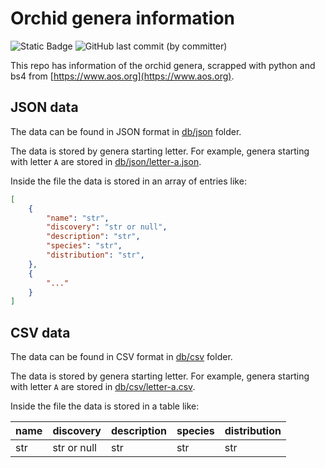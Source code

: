 # Orchid genera information

![Static Badge](https://img.shields.io/badge/python-3.9-blue?logo=python&label=python)
![GitHub last commit (by committer)](https://img.shields.io/github/last-commit/parzival1918/orchids-genera-db)

This repo has information of the orchid genera, scrapped with python and bs4 from [https://www.aos.org](https://www.aos.org).

## JSON data

The data can be found in JSON format in [db/json](db/json) folder.

The data is stored by genera starting letter. For example, genera starting with letter `A` are stored in [db/json/letter-a.json](db/json/letter-a.json).

Inside the file the data is stored in an array of entries like:

```json
[
    {
        "name": "str",
        "discovery": "str or null",
        "description": "str",
        "species": "str",
        "distribution": "str",
    },
    {
        "..."
    }
]
```

## CSV data

The data can be found in CSV format in [db/csv](db/csv) folder.

The data is stored by genera starting letter. For example, genera starting with letter `A` are stored in [db/csv/letter-a.csv](db/csv/letter-a.csv).

Inside the file the data is stored in a table like:

| name | discovery | description | species | distribution |
| ---- | --------- | ----------- | ------- | ------------ |
| str  | str or null | str | str | str |

